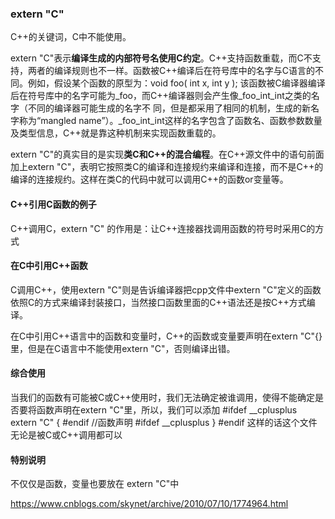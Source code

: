 ### extern "C"

C++的关键词，C中不能使用。

extern "C"表示**编译生成的内部符号名使用C约定**。C++支持函数重载，而C不支持，两者的编译规则也不一样。函数被C++编译后在符号库中的名字与C语言的不 同。例如，假设某个函数的原型为：void foo( int x, int y ); 该函数被C编译器编译后在符号库中的名字可能为_foo，而C++编译器则会产生像_foo_int_int之类的名字（不同的编译器可能生成的名字不 同，但是都采用了相同的机制，生成的新名字称为“mangled name”）。_foo_int_int这样的名字包含了函数名、函数参数数量及类型信息，C++就是靠这种机制来实现函数重载的。

extern "C"的真实目的是实现**类C和C++的混合编程**。在C++源文件中的语句前面加上extern "C"，表明它按照类C的编译和连接规约来编译和连接，而不是C++的编译的连接规约。这样在类C的代码中就可以调用C++的函数or变量等。

#### C++引用C函数的例子

C++调用C，extern "C" 的作用是：让C++连接器找调用函数的符号时采用C的方式



#### 在C中引用C++函数

C调用C++，使用extern "C"则是告诉编译器把cpp文件中extern "C"定义的函数依照C的方式来编译封装接口，当然接口函数里面的C++语法还是按C++方式编译。

在C中引用C++语言中的函数和变量时，C++的函数或变量要声明在extern "C"{}里，但是在C语言中不能使用extern "C"，否则编译出错。

#### 综合使用

当我们的函数有可能被C或C++使用时，我们无法确定被谁调用，使得不能确定是否要将函数声明在extern "C"里，所以，我们可以添加
\#ifdef \__cplusplus
 extern "C"
 {
 \#endif
//函数声明
\#ifdef __cplusplus
 }
 \#endif
这样的话这个文件无论是被C或C++调用都可以





#### 特别说明

不仅仅是函数，变量也要放在 extern "C"中

https://www.cnblogs.com/skynet/archive/2010/07/10/1774964.html